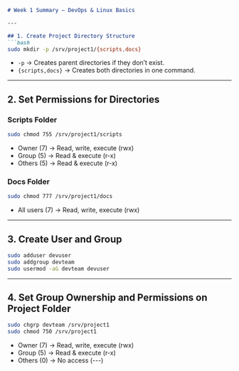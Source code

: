 
````markdown
# Week 1 Summary – DevOps & Linux Basics

---

## 1. Create Project Directory Structure
```bash
sudo mkdir -p /srv/project1/{scripts,docs}
````

* `-p` → Creates parent directories if they don’t exist.
* `{scripts,docs}` → Creates both directories in one command.

---

## 2. Set Permissions for Directories

### Scripts Folder

```bash
sudo chmod 755 /srv/project1/scripts
```

* Owner (7) → Read, write, execute (rwx)
* Group (5) → Read & execute (r-x)
* Others (5) → Read & execute (r-x)

### Docs Folder

```bash
sudo chmod 777 /srv/project1/docs
```

* All users (7) → Read, write, execute (rwx)

---

## 3. Create User and Group

```bash
sudo adduser devuser
sudo addgroup devteam
sudo usermod -aG devteam devuser
```

---

## 4. Set Group Ownership and Permissions on Project Folder

```bash
sudo chgrp devteam /srv/project1
sudo chmod 750 /srv/project1
```

* Owner (7) → Read, write, execute (rwx)
* Group (5) → Read & execute (r-x)
* Others (0) → No access (---)

